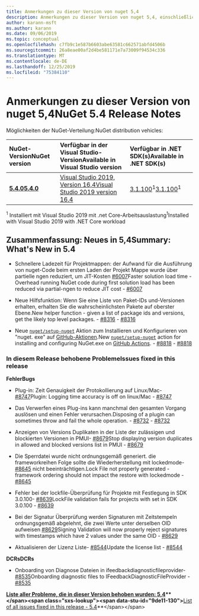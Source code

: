 ```yaml
---
title: Anmerkungen zu dieser Version von nuget 5,4
description: Anmerkungen zu dieser Version von nuget 5,4, einschließlich neuer Features, Fehlerbehebungen und dcrs.
author: karann-msft
ms.author: karann
ms.date: 09/06/2019
ms.topic: conceptual
ms.openlocfilehash: c7fb9c1e587b6603abe63581c662571abfd4506b
ms.sourcegitcommit: 26a8eae00af2d4be581171e7a73009f94534c336
ms.translationtype: MT
ms.contentlocale: de-DE
ms.lasthandoff: 12/25/2019
ms.locfileid: "75384110"
---
```

# <a name="nuget-54-release-notes"></a><span data-ttu-id="9de11-103">Anmerkungen zu dieser Version von nuget 5,4</span><span class="sxs-lookup"><span data-stu-id="9de11-103">NuGet 5.4 Release Notes</span></span>

<span data-ttu-id="9de11-104">Möglichkeiten der NuGet-Verteilung:</span><span class="sxs-lookup"><span data-stu-id="9de11-104">NuGet distribution vehicles:</span></span>

| <span data-ttu-id="9de11-105">NuGet-Version</span><span class="sxs-lookup"><span data-stu-id="9de11-105">NuGet version</span></span> | <span data-ttu-id="9de11-106">Verfügbar in der Visual Studio-Version</span><span class="sxs-lookup"><span data-stu-id="9de11-106">Available in Visual Studio version</span></span>| <span data-ttu-id="9de11-107">Verfügbar in .NET SDK(s)</span><span class="sxs-lookup"><span data-stu-id="9de11-107">Available in .NET SDK(s)</span></span>|
|:---|:---|:---|
| [<span data-ttu-id="9de11-108">**5.4.0**</span><span class="sxs-lookup"><span data-stu-id="9de11-108">**5.4.0**</span></span>](https://nuget.org/downloads) | [<span data-ttu-id="9de11-109">Visual Studio 2019, Version 16,4</span><span class="sxs-lookup"><span data-stu-id="9de11-109">Visual Studio 2019 version 16.4</span></span>](https://visualstudio.microsoft.com/downloads/) | <span data-ttu-id="9de11-110">[3.1.100](https://dotnet.microsoft.com/download/dotnet-core/3.1)<sup>1</sup></span><span class="sxs-lookup"><span data-stu-id="9de11-110">[3.1.100](https://dotnet.microsoft.com/download/dotnet-core/3.1)<sup>1</sup></span></span> |

<span data-ttu-id="9de11-111"><sup>1</sup> Installiert mit Visual Studio 2019 mit .net Core-Arbeitsauslastung</span><span class="sxs-lookup"><span data-stu-id="9de11-111"><sup>1</sup>Installed with Visual Studio 2019 with .NET Core workload</span></span>

## <a name="summary-whats-new-in-54"></a><span data-ttu-id="9de11-112">Zusammenfassung: Neues in 5,4</span><span class="sxs-lookup"><span data-stu-id="9de11-112">Summary: What's New in 5.4</span></span>

* <span data-ttu-id="9de11-113">Schnellere Ladezeit für Projektmappen: der Aufwand für die Ausführung von nuget-Code beim ersten Laden der Projekt Mappe wurde über partielle ngen reduziert, um JIT-Kosten [#6007](https://github.com/NuGet/Home/issues/6007)</span><span class="sxs-lookup"><span data-stu-id="9de11-113">Faster solution load time - Overhead running NuGet code during first solution load has been reduced via partial-ngen to reduce JIT cost - [#6007](https://github.com/NuGet/Home/issues/6007)</span></span>

* <span data-ttu-id="9de11-114">Neue Hilfsfunktion: Wenn Sie eine Liste von Paket-IDs und-Versionen erhalten, erhalten Sie die wahrscheinlichsten Pakete auf oberster Ebene.</span><span class="sxs-lookup"><span data-stu-id="9de11-114">New helper function - given a list of package ids and versions, get the likely top level packages.</span></span><span data-ttu-id="9de11-115"> - [#8316](https://github.com/NuGet/Home/issues/8316)</span><span class="sxs-lookup"><span data-stu-id="9de11-115"> - [#8316](https://github.com/NuGet/Home/issues/8316)</span></span>

* <span data-ttu-id="9de11-116">Neue [`nuget/setup-nuget`](https://github.com/marketplace/actions/setup-nuget-exe-for-use-with-actions) Aktion zum Installieren und Konfigurieren von "nuget. exe" auf [GitHub-Aktionen](https://github.com/features/actions).</span><span class="sxs-lookup"><span data-stu-id="9de11-116">New [`nuget/setup-nuget`](https://github.com/marketplace/actions/setup-nuget-exe-for-use-with-actions) action for installing and configuring NuGet.exe on [GitHub Actions](https://github.com/features/actions).</span></span><span data-ttu-id="9de11-117"> - [#8818](https://github.com/NuGet/Home/issues/8818)</span><span class="sxs-lookup"><span data-stu-id="9de11-117"> - [#8818](https://github.com/NuGet/Home/issues/8818)</span></span>

### <a name="issues-fixed-in-this-release"></a><span data-ttu-id="9de11-118">In diesem Release behobene Probleme</span><span class="sxs-lookup"><span data-stu-id="9de11-118">Issues fixed in this release</span></span>

<span data-ttu-id="9de11-119">**Fehler**</span><span class="sxs-lookup"><span data-stu-id="9de11-119">**Bugs**</span></span>

* <span data-ttu-id="9de11-120">Plug-in: Zeit Genauigkeit der Protokollierung auf Linux/Mac- [#8747](https://github.com/NuGet/Home/issues/8747)</span><span class="sxs-lookup"><span data-stu-id="9de11-120">Plugin: Logging time accuracy is off on linux/Mac - [#8747](https://github.com/NuGet/Home/issues/8747)</span></span>

* <span data-ttu-id="9de11-121">Das Verwerfen eines Plug-ins kann manchmal den gesamten Vorgang auslösen und einen Fehler verursachen.</span><span class="sxs-lookup"><span data-stu-id="9de11-121">Disposing of a plugin can sometimes throw and fail the whole operation.</span></span><span data-ttu-id="9de11-122"> - [#8732](https://github.com/NuGet/Home/issues/8732)</span><span class="sxs-lookup"><span data-stu-id="9de11-122"> - [#8732](https://github.com/NuGet/Home/issues/8732)</span></span>

* <span data-ttu-id="9de11-123">Anzeigen von Versions Duplikaten in der Liste der zulässigen und blockierten Versionen in PMUI- [#8679](https://github.com/NuGet/Home/issues/8679)</span><span class="sxs-lookup"><span data-stu-id="9de11-123">Stop displaying version duplicates in allowed and blocked versions list in PMUI - [#8679](https://github.com/NuGet/Home/issues/8679)</span></span>

* <span data-ttu-id="9de11-124">Die Sperrdatei wurde nicht ordnungsgemäß generiert. die frameworkreihen Folge sollte die Wiederherstellung mit lockedmode- [#8645](https://github.com/NuGet/Home/issues/8645) nicht beeinträchtigen.</span><span class="sxs-lookup"><span data-stu-id="9de11-124">Lock File not properly generated - framework ordering should not impact the restore with lockedmode - [#8645](https://github.com/NuGet/Home/issues/8645)</span></span>

* <span data-ttu-id="9de11-125">Fehler bei der lockfile-Überprüfung für Projekte mit <RuntimeIdentifiers> Festlegung in SDK 3.0.100- [#8639](https://github.com/NuGet/Home/issues/8639)</span><span class="sxs-lookup"><span data-stu-id="9de11-125">LockFile validation fails for projects with <RuntimeIdentifiers> set in SDK 3.0.100 - [#8639](https://github.com/NuGet/Home/issues/8639)</span></span>

* <span data-ttu-id="9de11-126">Bei der Signatur Überprüfung werden Signaturen mit Zeitstempeln ordnungsgemäß abgelehnt, die zwei Werte unter derselben OID aufweisen [#8629](https://github.com/NuGet/Home/issues/8629)</span><span class="sxs-lookup"><span data-stu-id="9de11-126">Signing Validation will now properly reject signatures with timestamps which have 2 values under the same OID - [#8629](https://github.com/NuGet/Home/issues/8629)</span></span>

* <span data-ttu-id="9de11-127">Aktualisieren der Lizenz Liste- [#8544](https://github.com/NuGet/Home/issues/8544)</span><span class="sxs-lookup"><span data-stu-id="9de11-127">Update the license list - [#8544](https://github.com/NuGet/Home/issues/8544)</span></span>

<span data-ttu-id="9de11-128">**DCRs**</span><span class="sxs-lookup"><span data-stu-id="9de11-128">**DCRs**</span></span>

* <span data-ttu-id="9de11-129">Onboarding von Diagnose Dateien in ifeedbackdiagnosticfileprovider- [#8535](https://github.com/NuGet/Home/issues/8535)</span><span class="sxs-lookup"><span data-stu-id="9de11-129">Onboarding diagnostic files to IFeedbackDiagnosticFileProvider - [#8535](https://github.com/NuGet/Home/issues/8535)</span></span>

<span data-ttu-id="9de11-130">**[Liste aller Probleme, die in dieser Version behoben wurden: 5,4](https://github.com/nuget/home/issues?q=is%3Aissue+is%3Aclosed+milestone%3A%225.4")**</span><span class="sxs-lookup"><span data-stu-id="9de11-130">**[List of all issues fixed in this release - 5.4](https://github.com/nuget/home/issues?q=is%3Aissue+is%3Aclosed+milestone%3A%225.4")**</span></span>
